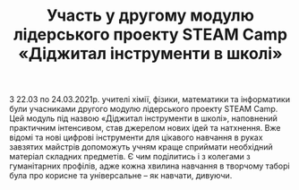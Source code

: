 ﻿---
title: Участь у другому модулю лідерського проекту STEAM Camp «Діджитал інструменти в школі»
---

З 22.03 по 24.03.2021р. учителі хімії, фізики, математики та інформатики були учасниками другого модулю лідерського проекту STEAM Camp. Цей модуль під назвою «Діджитал інструменти в школі», наповнений практичним інтенсивом, став джерелом нових ідей та натхнення. Вже відомі та нові цифрові інструменти для цікавого навчання в руках завзятих майстрів допоможуть учням краще сприймати необхідний матеріал складних предметів. Є чим поділитись і з колегами з гуманітарних профілів, адже кожна хвилина навчання в творчому таборі була про корисне та універсальне – як навчати, дивуючи.

<slideshow></slideshow>
